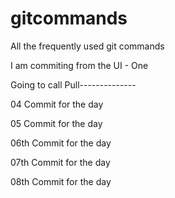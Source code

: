 # gitcommands
All the frequently used git commands

I am commiting from the UI - One

Going to call Pull--------------

04 Commit for the day

05 Commit for the day

06th Commit for the day

07th Commit for the day

08th Commit for the day
